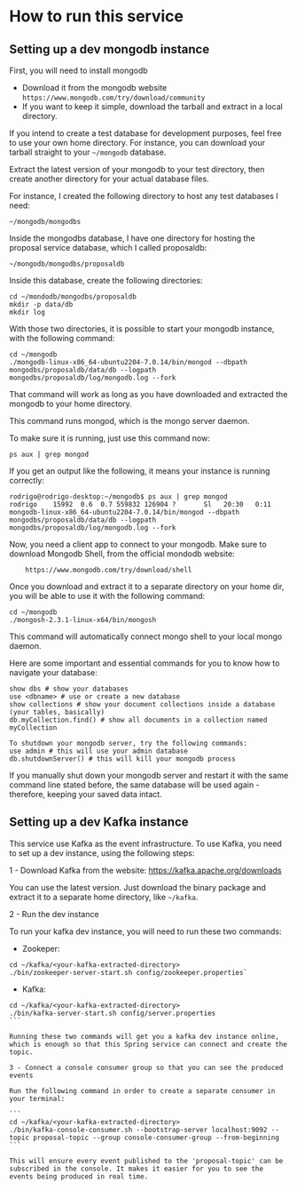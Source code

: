 # How to run this service

## Setting up a dev mongodb instance

First, you will need to install mongodb

- Download it from the mongodb website `https://www.mongodb.com/try/download/community`
- If you want to keep it simple, download the tarball and extract in a local directory.

If you intend to create a test database for development purposes, feel free to use your own home directory. For instance, you can download your tarball straight to your `~/mongodb` database.

Extract the latest version of your mongodb to your test directory, then create another directory for your actual database files.

For instance, I created the following directory to host any test databases I need:

`~/mongodb/mongodbs`

Inside the mongodbs database, I have one directory for hosting the proposal service database, which I called proposaldb:

`~/mongodb/mongodbs/proposaldb`

Inside this database, create the following directories:

``` 
cd ~/mondodb/mongodbs/proposaldb
mkdir -p data/db
mkdir log
```

With those two directories, it is possible to start your mongodb instance, with the following command:

```
cd ~/mongodb
./mongodb-linux-x86_64-ubuntu2204-7.0.14/bin/mongod --dbpath mongodbs/proposaldb/data/db --logpath mongodbs/proposaldb/log/mongodb.log --fork
```
That command will work as long as you have downloaded and extracted the mongodb to your home directory.

This command runs mongod, which is the mongo server daemon.

To make sure it is running, just use this command now:

```
ps aux | grep mongod
```

If you get an output like the following, it means your instance is running correctly:

```
rodrigo@rodrigo-desktop:~/mongodb$ ps aux | grep mongod
rodrigo    15992  0.6  0.7 559832 126904 ?       Sl   20:30   0:11 mongodb-linux-x86_64-ubuntu2204-7.0.14/bin/mongod --dbpath mongodbs/proposaldb/data/db --logpath mongodbs/proposaldb/log/mongodb.log --fork
```

Now, you need a client app to connect to your mongodb. Make sure to download Mongodb Shell, from the official mondodb website:
```
    https://www.mongodb.com/try/download/shell
```

Once you download and extract it to a separate directory on your home dir, you will be able to use it with the following command:
```
cd ~/mongodb
./mongosh-2.3.1-linux-x64/bin/mongosh
```

This command will automatically connect mongo shell to your local mongo daemon.

Here are some important and essential commands for you to know how to navigate your database:
```
show dbs # show your databases
use <dbname> # use or create a new database
show collections # show your document collections inside a database (your tables, basically)
db.myCollection.find() # show all documents in a collection named myCollection 

To shutdown your mongodb server, try the following commands:
use admin # this will use your admin database
db.shutdownServer() # this will kill your mongodb process
```

If you manually shut down your mongodb server and restart it with the same command line stated before, the same database will be used again - therefore, keeping your saved data intact.

## Setting up a dev Kafka instance

This service use Kafka as the event infrastructure. To use Kafka, you need to set up a dev instance, using the following steps:

1 - Download Kafka from the website: https://kafka.apache.org/downloads

You can use the latest version. Just download the binary package and extract it to a separate home directory, like `~/kafka`.

2 - Run the dev instance

To run your kafka dev instance, you will need to run these two commands:

- Zookeper: 
```
cd ~/kafka/<your-kafka-extracted-directory>
./bin/zookeeper-server-start.sh config/zookeeper.properties`
```

- Kafka: 
````
cd ~/kafka/<your-kafka-extracted-directory>
./bin/kafka-server-start.sh config/server.properties 
```

Running these two commands will get you a kafka dev instance online, which is enough so that this Spring service can connect and create the topic.

3 - Connect a console consumer group so that you can see the produced events

Run the following command in order to create a separate consumer in your terminal:

```
cd ~/kafka/<your-kafka-extracted-directory>
./bin/kafka-console-consumer.sh --bootstrap-server localhost:9092 --topic proposal-topic --group console-consumer-group --from-beginning
```

This will ensure every event published to the 'proposal-topic' can be subscribed in the console. It makes it easier for you to see the events being produced in real time.
